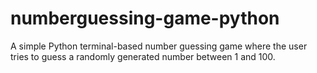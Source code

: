 # numberguessing-game-python
A simple Python terminal-based number guessing game where the user tries to guess a randomly generated number between 1 and 100.
